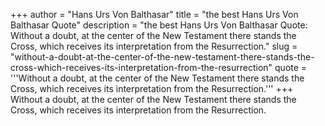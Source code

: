 +++
author = "Hans Urs Von Balthasar"
title = "the best Hans Urs Von Balthasar Quote"
description = "the best Hans Urs Von Balthasar Quote: Without a doubt, at the center of the New Testament there stands the Cross, which receives its interpretation from the Resurrection."
slug = "without-a-doubt-at-the-center-of-the-new-testament-there-stands-the-cross-which-receives-its-interpretation-from-the-resurrection"
quote = '''Without a doubt, at the center of the New Testament there stands the Cross, which receives its interpretation from the Resurrection.'''
+++
Without a doubt, at the center of the New Testament there stands the Cross, which receives its interpretation from the Resurrection.
